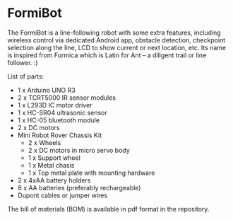# FormiBot
The FormiBot is a line-following robot with some extra features, including wireless control via dedicated Android app, obstacle detection, checkpoint selection along the line, LCD to show current or next location, etc. 
Its name is inspired from Formica which is Latin for Ant – a diligent trail or line follower. :)

List of parts:
* 1 x Arduino UNO R3
* 2 x TCRT5000 IR sensor modules
* 1 x L293D IC motor driver
* 1 x HC-SR04 ultrasonic sensor
* 1 x HC-05 bluetooth module
* 2 x DC motors
* Mini Robot Rover Chassis Kit
  - 2 x Wheels
  - 2 x DC motors in micro servo body
  - 1 x Support wheel
  - 1 x Metal chasis
  - 1 x Top metal plate with mounting hardware
* 2 x 4xAA battery holders
* 8 x AA batteries (preferably rechargeable)
* Dupont cables or jumper wires

The bill of materials (BOM) is available in pdf format in the repository.
